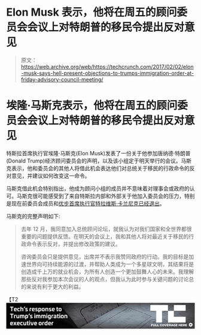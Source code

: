 # Elon Musk 表示，他将在周五的顾问委员会会议上对特朗普的移民令提出反对意见

> 原文：<https://web.archive.org/web/https://techcrunch.com/2017/02/02/elon-musk-says-hell-present-objections-to-trumps-immigration-order-at-friday-advisory-council-meeting/>

# 埃隆·马斯克表示，他将在周五的顾问委员会会议上对特朗普的移民令提出反对意见

特斯拉首席执行官埃隆·马斯克(Elon Musk)发表了一份关于他参加唐纳德·特朗普(Donald Trump)经济顾问委员会的声明，以及该小组定于明天举行的会议。马斯克表示，他和委员会的其他人将借此机会表达他们对总统关于移民的行政命令的反对意见，并建议如何改变这一命令。

马斯克借此机会特别指出，他成为顾问小组的成员并不意味着对理事会或政府的认可。马斯克很可能感受到了来自特斯拉内部和外部关于他加入委员会的压力，特别是现在前委员会成员和[优步首席执行官特拉维斯·卡兰尼克已经退出](https://web.archive.org/web/20230320220333/https://techcrunch.com/2017/02/02/uber-ceo-travis-kalanick-quits-donald-trumps-business-advisory-council/)。

马斯克的完整声明如下:

> 去年 12 月，我同意加入总统顾问论坛，就我认为对我们国家和全世界都很重要的问题提供反馈。在明天的会议上，我和其他人将对最近关于移民的行政命令表示反对，并提出修改政策的建议。
> 
> 咨询委员会只是提供意见，出席并不表示我赞同政府的行动。我的目标是加速世界向可持续能源的过渡，并帮助人类成为一个多星球文明，其结果将是创造成千上万的就业机会，为所有人创造一个更加鼓舞人心的未来。我理解那些反对我参加本次会议的人的观点，但我认为此时参与关键问题的讨论总的来说有利于更大的利益。

【T2![](img/65cc0274492e348158ed250c9d76d55b.png)